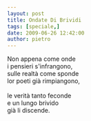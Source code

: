 ```yaml
---
layout: post
title: Ondate Di Brividi
tags: [speciale,]
date: 2009-06-26 12:42:00
author: pietro
---
```

Non appena come onde<br/>i pensieri s'infrangono,<br/>sulle realtà come sponde<br/>lor poeti già rimpiangono,<br/><br/>le verità tanto feconde<br/>e un lungo brivido<br/>già li discende.
